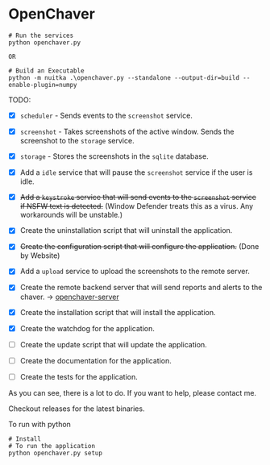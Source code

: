 # OpenChaver  

```
# Run the services
python openchaver.py

OR

# Build an Executable
python -m nuitka .\openchaver.py --standalone --output-dir=build --enable-plugin=numpy
```

TODO:
- [x] `scheduler` - Sends events to the `screenshot` service.
- [x] `screenshot` - Takes screenshots of the active window. Sends the screenshot to the `storage` service.
- [x] `storage` - Stores the screenshots in the `sqlite` database.
- [x] Add a `idle` service that will pause the `screenshot` service if the user is idle.
- [x] ~~Add a `keystroke` service that will send events to the `screenshot` service if NSFW text is detected.~~ (Window Defender treats this as a virus. Any workarounds will be unstable.)
- [x] Create the uninstallation script that will uninstall the application.
- [x] ~~Create the configuration script that will configure the application.~~ (Done by Website)
- [x] Add a `upload` service to upload the screenshots to the remote server.
- [x] Create the remote backend server that will send reports and alerts to the chaver. -> [openchaver-server](https://github.com/dickermoshe/OpenChaver-Server)
- [x] Create the installation script that will install the application.
- [x] Create the watchdog for the application.
- [ ] Create the update script that will update the application.
- [ ] Create the documentation for the application.
- [ ] Create the tests for the application.


As you can see, there is a lot to do. If you want to help, please contact me.

Checkout releases for the latest binaries.

To run with python
```
# Install
# To run the application
python openchaver.py setup
```

